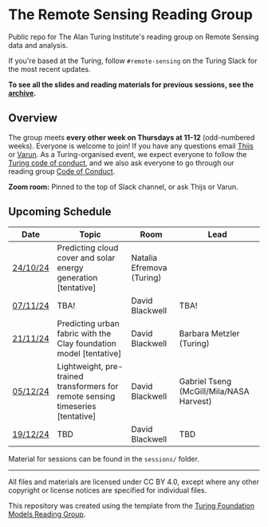 # The Remote Sensing Reading Group

Public repo for The Alan Turing Institute's reading group on Remote Sensing data and analysis.

If you're based at the Turing, follow `#remote-sensing` on the Turing Slack for the most recent updates.

**To see all the slides and reading materials for previous sessions, see the [archive](PREVIOUS.md).**


## Overview

The group meets <b>every other week on Thursdays at 11-12</b> (odd-numbered weeks). Everyone is welcome to join! If you have any questions email [Thijs](mailto:t.vanderplas@turing.ac.uk) or [Varun](mailto:vchhabra@turing.ac.uk). As a Turing-organised event, we expect everyone to follow the [Turing code of conduct](https://www.turing.ac.uk/events/policies-and-guidelines), and we also ask everyone to go through our reading group [Code of Conduct](CodeOfConduct.md).

**Zoom room:** Pinned to the top of Slack channel, or ask Thijs or Varun.

## Upcoming Schedule

|Date | Topic | Room | Lead |
| --- | ----- | ---- | ---- |
| [24/10/24](#101024) | Predicting cloud cover and solar energy generation [tentative] | Natalia Efremova (Turing) |
| [07/11/24](#071124) | TBA! | David Blackwell | TBA! |
| [21/11/24](#211124) | Predicting urban fabric with the Clay foundation model [tentative] | David Blackwell | Barbara Metzler (Turing) |
| [05/12/24](#05124) | Lightweight, pre-trained transformers for remote sensing timeseries [tentative] | David Blackwell | Gabriel Tseng (McGill/Mila/NASA Harvest) |
| [19/12/24](#19124) | TBD | David Blackwell | TBD |


Material for sessions can be found in the `sessions/` folder.

---
All files and materials are licensed under CC BY 4.0, except where any other copyright or license notices are specified for individual files.

This repository was created using the template from the [Turing Foundation Models Reading Group](https://github.com/alan-turing-institute/foundation-models-reading-group). 
